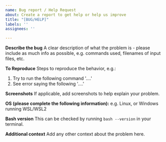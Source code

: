 ```yaml
---
name: Bug report / Help Request
about: Create a report to get help or help us improve
title: "[BUG/HELP]"
labels: ''
assignees: ''

---
```


**Describe the bug**
A clear description of what the problem is - please include as much info as possible, e.g. commands used, filenames of input files, etc.

**To Reproduce**
Steps to reproduce the behavior, e.g.:
1. Try to run the following command '....'
2. See error saying the following '....'

**Screenshots**
If applicable, add screenshots to help explain your problem.

**OS (please complete the following information):**
e.g. Linux, or Windows running WSL/WSL2

**Bash version**
This can be checked by running `bash --version` in your terminal.

**Additional context**
Add any other context about the problem here.
